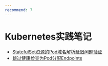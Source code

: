 ```yaml
---
recommend: 7
---
```


# Kubernetes实践笔记

- [StatefulSet资源的Pod域名解析延迟问题验证](./practice/dns-delay.md)
- [跳过健康检查为Pod分配Endpoints](./practice/endpoints-skip-healthcheck.md)

